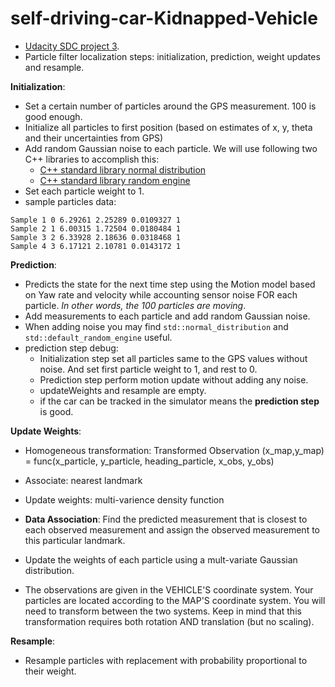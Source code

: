 # self-driving-car-Kidnapped-Vehicle
- [Udacity SDC project 3](https://github.com/udacity/CarND-Kidnapped-Vehicle-Project).
- Particle filter localization steps: initialization, prediction, weight updates and resample.


**Initialization**:
- Set a certain number of particles around the GPS measurement. 100 is good enough.
- Initialize all particles to first position (based on estimates of x, y, theta and their uncertainties from GPS)
- Add random Gaussian noise to each particle. We will use following two C++ libraries to accomplish this:
    - [C++ standard library normal distribution](http://en.cppreference.com/w/cpp/numeric/random/normal_distribution) 
    - [C++ standard library random engine](http://www.cplusplus.com/reference/random/default_random_engine/)
- Set each particle weight to 1. 
- sample particles data:
```
Sample 1 0 6.29261 2.25289 0.0109327 1
Sample 2 1 6.00315 1.72504 0.0180484 1
Sample 3 2 6.33928 2.18636 0.0318468 1
Sample 4 3 6.17121 2.10781 0.0143172 1
```

**Prediction**:
- Predicts the state for the next time step using the Motion model based on Yaw rate and velocity while accounting sensor noise FOR each particle. _In other words, the 100 particles are moving_.
- Add measurements to each particle and add random Gaussian noise.
- When adding noise you may find ```std::normal_distribution``` and ```std::default_random_engine``` useful.
- prediction step debug:
  - Initialization step set all particles same to the GPS values without noise. And set first particle weight to 1, and rest to 0.
  - Prediction step perform motion update without adding any noise.
  - updateWeights and resample are empty.
  - if the car can be tracked in the simulator means the **prediction step** is good.


**Update Weights**:
- Homogeneous transformation: Transformed Observation (x_map,y_map) = func(x_particle, y_particle, heading_particle, x_obs, y_obs)
- Associate: nearest landmark
- Update weights: multi-varience density function


- **Data Association**: Find the predicted measurement that is closest to each observed measurement and assign the observed measurement to this particular landmark.
- Update the weights of each particle using a mult-variate Gaussian distribution. 
- The observations are given in the VEHICLE'S coordinate system. Your particles are located according to the MAP'S coordinate system. You will need to transform between the two systems. Keep in mind that this transformation requires both rotation AND translation (but no scaling).  
  
**Resample**:
- Resample particles with replacement with probability proportional to their weight.
